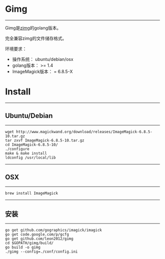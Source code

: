 # Gimg

----------

Gimg是[zimg](https://github.com/buaazp/zimg)的golang版本。

完全兼容zimg的文件储存格式。

环境要求：

* 操作系统： ubuntu/debian/osx
* golang版本： >= 1.4
* ImageMagick版本： = 6.8.5-X





# Install

----------

## Ubuntu/Debian

----------
	wget http://www.magickwand.org/download/releases/ImageMagick-6.8.5-10.tar.gz
	tar zxvf ImageMagick-6.8.5-10.tar.gz
	cd ImageMagick-6.8.5-10/
	./configure
	make & make install
	ldconfig /usr/local/lib
----------
## OSX

----------
	brew install ImageMagick
	
----------
## 安装

----------
	go get github.com/gographics/imagick/imagick
	go get code.google.com/p/gcfg
	go get github.com/leon2012/gimg
	cd $GOPATH/gimg/build/
	go build -o gimg
	./gimg --config=./conf/config.ini
	
	
	
	

	
	



